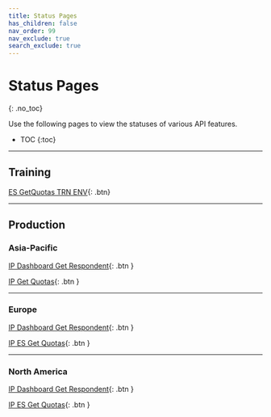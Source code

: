 ```yaml
---
title: Status Pages
has_children: false
nav_order: 99
nav_exclude: true
search_exclude: true
---
```


# Status Pages
{: .no_toc}

Use the following pages to view the statuses of various API features.

* TOC
{:toc}

---

## Training

[ES GetQuotas TRN ENV](http://stats.pingdom.com/oushrv8s0ynu/5782188){: .btn}

---

## Production

### Asia-Pacific

[IP Dashboard Get Respondent](http://stats.pingdom.com/oushrv8s0ynu/5418829){: .btn }

[IP Get Quotas](http://stats.pingdom.com/oushrv8s0ynu/5418881){: .btn }

---

### Europe

[IP Dashboard Get Respondent](http://stats.pingdom.com/oushrv8s0ynu/5418817){: .btn }

[IP ES Get Quotas](http://stats.pingdom.com/oushrv8s0ynu/5418846){: .btn }

---

### North America

[IP Dashboard Get Respondent](http://stats.pingdom.com/oushrv8s0ynu/4534068){: .btn }

[IP ES Get Quotas](http://stats.pingdom.com/oushrv8s0ynu/5418836){: .btn }
